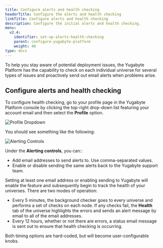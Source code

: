```yaml
---
title: Configure alerts and health checking
headerTitle: Configure the alerts and health checking
linkTitle: Configure alerts and health checking
description: Configure the initial alerts and health checking.
menu:
  v2.4:
    identifier: set-up-alerts-health-checking
    parent: configure-yugabyte-platform
    weight: 40
type: docs
---
```


To help you stay aware of potential deployment issues, the Yugabyte Platform has the capability to check on each individual universe for several types of issues and proactively send out email alerts when problems arise.

## Configure alerts and health checking

To configure health checking, go to your profile page in the Yugabyte Platform console by clicking the top-right drop-down list featuring your account email and then select the **Profile** option.

![Profile Dropdown](/images/ee/health/profile-button.png)

You should see something like the following:

![Alerting Controls](/images/ee/health/alerting-controls.png)

Under the **Alerting controls**, you can::

- Add email addresses to send alerts to. Use comma-separated values.
- Enable or disable sending the same alerts back to the Yugabyte support team.

Setting at least one email address or enabling sending to Yugabyte will enable the feature and subsequently begin to track the health of your universes. There are two modes of operation:

- Every 5 minutes, the background checker goes to every universe and performs a set of checks on each node. If any checks fail, the **Health** tab of the universe highlights the errors and sends an alert message by email to all of the email addresses.
- Every 12 hours, whether or not there are errors, a status email message is sent out to ensure that health checking is occurring.

Both timing options are hard-coded, but will become user-configurable knobs.
